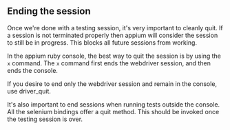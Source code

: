 ## Ending the session

Once we're done with a testing session, it's very important to cleanly quit.
If a session is not terminated properly then appium will consider the session
to still be in progress. This blocks all future sessions from working.

In the appium ruby console, the best way to quit the session is by using the
`x` command. The `x` command first ends the webdriver session,
and then ends the console.

If you desire to end only the webdriver session and remain in the console,
use driver_quit.

It's also important to end sessions when running tests outside the console.
All the selenium bindings offer a quit method. This should be invoked once
the testing session is over.